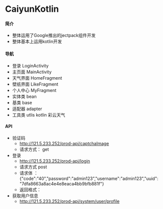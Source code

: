 # CaiyunKotlin
#### 简介

* 整体运用了Google推出的jectpack组件开发
* 整体基本上运用kotlin开发



#### 导航

* 登录   LoginActivity
* 主页面 MainActivity
* 天气界面  HomeFragment
* 壁纸界面  LikeFragment
* 个人中心  MyFragment
* 实体类  bean
* 基类  base
* 适配器  adapter
* 工具类  utlis
kotlin  彩云天气

#### API

* 验证码
  * http://121.5.233.252/prod-api/captchaImage
  * 请求方式： get
* 登录
  * http://121.5.233.252/prod-api/login
  * 请求方式 post
  * 请求体 ：{"code":"40","password":"admin123","username":"admin123","uuid":"7dfa8663a8ac4e4e8eaca4bb9bfb881f"}
  * 返回格式：
* 获取用户信息
  * http://121.5.233.252/prod-api/system/user/profile
